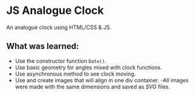 # JS Analogue Clock

An analogue clock using HTML/CSS & JS.

## What was learned:

* Use the constructor function `Date()`.
* Use basic geometry for angles mixed with clock functions.
* Use asynchronous method to see clock moving.
* Use and create images that will align in one div container.
  -All images were made with the same dimensions and saved as _SVG_ files.
